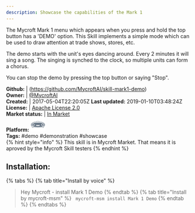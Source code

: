 ```yaml
---
description: Showcase the capabilities of the Mark 1
---
```

The Mycroft Mark 1 menu which appears when you press and hold the top button
has a 'DEMO' option.  This Skill implements a simple mode which can be used
to draw attention at trade shows, stores, etc.

The demo starts with the unit's eyes dancing around.  Every 2 minutes it will
sing a song.  The singing is synched to the clock, so multiple units can form
a chorus.

You can stop the demo by pressing the top button or saying "Stop".

**Github:** | (https://github.com/MycroftAI/skill-mark1-demo)  
**Owner:** | [@MycroftAI](https://github.com/MycroftAI)  
**Created:** | 2017-05-04T22:20:05Z  **Last updated:** 2019-01-10T03:48:24Z  
**License:** | [Apache License 2.0](https://api.github.com/licenses/apache-2.0)  
**Market status:** | [In Market](https://market.mycroft.ai/skill/mycroft-mark-1-demo)  
**Platform:**   ![](.gitbook/assets/mark-1-icon.png)   
**Tags:** \#demo \#demonstration \#showcase   
{% hint style="info" %}
This skill is in Mycroft Market. That means it is aproved by the Mycroft Skill testers
{% endhint %}
    
## Installation:  
{% tabs %}
{% tab title="Install by voice" %}
> Hey Mycroft - install Mark 1 Demo
{% endtab %}
  {% tab title="Install by mycroft-msm" %}
``` mycroft-msm install Mark 1 Demo```
{% endtab %}
  {% endtabs %}
  